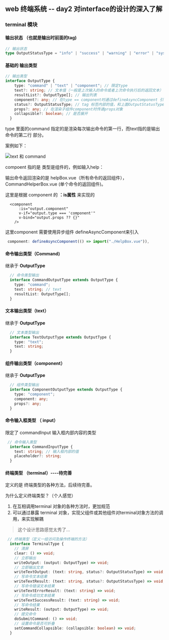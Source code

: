 ## web 终端系统 -- day2 对interface的设计的深入了解

### terminal 模块

#### 输出状态 （也就是输出时前面的tag)

```typescript
// 输出状态 
type OutputStatusType = "info" | "success" | "warning" | "error" | "system";
```

####  基础的 输出类型 

```typescript
// 输出类型
interface OutputType {
    type: "command" | "text" | "component"; // 限定type
    text?: string; // 文本值（一般是上次输入的命令或者上次命令执行后的返回文本）
    resultList?: OutputType[]; // 输出列表
    component?: any; // 在type == component时通过defineAsyncComponent 引入
    status?: OutputStatusType; // tag 标签内部的值，和上面OutputStatusType 相呼应，success 下 时limegreen 
    props?: any; // 在渲染子组件component时传递props对象
    collapsible?: boolean; // 是否展开
  }
```

type 里面的command 指定的是渲染每次输出命令的第一行，而text指的是输出命令的第二行 部分。

案例如下：

![text 和 command](http://cdn.zutjlx.site//image/202209092225642.png)

compoent 指的是 类型是组件的，例如输入help：

输出命令返回渲染的是 helpBox.vue（所有命令的返回组件）， CommandHelperBox.vue (单个命令的返回组件)。

这里是根据 component 的 **：is属性** 来实现的

```vue
  <component
      :is="output.component"
      v-if="output.type === 'component'"
      v-bind="output.props ?? {}"
    />
```

这里component 需要使用异步组件 defineAsyncComponent来引入

```typescript
 component: defineAsyncComponent(() => import("./HelpBox.vue")),
```

#### 命令输出类型（Command)

继承于  **OutputType**

```typescript
  // 命令类型输出
  interface CommandOutputType extends OutputType {
    type: "command";
    text: string; // text
    resultList: OutputType[];
  }
```

#### 文本输出类型（text）

继承于  **OutputType**

```typescript
  // 文本类型输出
  interface TextOutputType extends OutputType {
    type: "text";
    text: string;
  }
```

#### 组件输出类型（component）

继承于  **OutputType**

```typescript
  // 组件类型输出
  interface ComponentOutputType extends OutputType {
    type: "component";
    component: any;
    props?: any;
  }
```

#### 命令输入框类型 （ input）

限定了 commandInput 输入框内部内容的类型

```typescript
 // 命令输入类型
  interface CommandInputType {
    text: string; // 输入框内部的值
    placeholder?: string; 
  }
```

#### 终端类型 （terminal）----待完善

定义的是 终端类型的各种方法，后续待完善。

为什么定义终端类型？（个人感觉）

1.  在互相调用terminal 对象的各种方法时，更加规范
2.  可以通过暴露 terminal 对象，实现父组件或其他组件对terminal对象方法的调用，来实现解耦

> 这个设计思路感觉太秀了...

```typescript
 // 终端类型（定义一组访问及操作终端的方法）
  interface TerminalType {
    // 清屏
    clear: () => void;
    // 立即输出
    writeOutput: (output: OutputType) => void;
    // 立即输出文本
    writeTextOutput: (text: string, status?: OutputStatusType) => void;
    // 写命令文本结果
    writeTextResult: (text: string, status?: OutputStatusType) => void;
    // 写命令错误文本结果
    writeTextErrorResult: (text: string) => void;
    // 写命令成功文本结果
    writeTextSuccessResult: (text: string) => void;
    // 写命令结果
    writeResult: (output: OutputType) => void;
    // 提交命令
    doSubmitCommand: () => void;
    // 设置命令是否可折叠
    setCommandCollapsible: (collapsible: boolean) => void;
  }
```